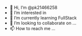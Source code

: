 - 👋 Hi, I’m @pk21466258
- 👀 I’m interested in 
- 🌱 I’m currently learning FullStack
- 💞️ I’m looking to collaborate on ...
- 📫 How to reach me ...

<!---
pk21466258/pk21466258 is a ✨ special ✨ repository because its `README.md` (this file) appears on your GitHub profile.
You can click the Preview link to take a look at your changes.
--->
